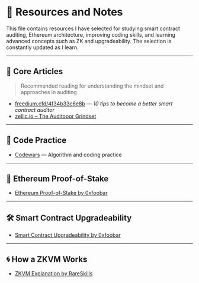 # :receipt: Resources and Notes

This file contains resources I have selected for studying smart contract auditing, Ethereum architecture, improving coding skills, and learning advanced concepts such as ZK and upgradeability. The selection is constantly updated as I learn.

---

## 🧠 Core Articles

> Recommended reading for understanding the mindset and approaches in auditing

* [freedium.cfd/4f34b33c6e8b](https://freedium.cfd/4f34b33c6e8b) — *10 tips to become a better smart contract auditor*
* [zellic.io – The Auditooor Grindset](https://www.zellic.io/blog/the-auditooor-grindset/)

---

## 🧪 Code Practice

* [Codewars](https://www.codewars.com/) — Algorithm and coding practice

---

## 🔗 Ethereum Proof-of-Stake

* [Ethereum Proof-of-Stake by 0xfoobar](https://0xfoobar.substack.com/p/ethereum-proof-of-stake)

---

## 🛠️ Smart Contract Upgradeability

* [Smart Contract Upgradeability by 0xfoobar](https://0xfoobar.substack.com/p/smart-contract-upgradeability)

---

## 🌀 How a ZKVM Works

* [ZKVM Explanation by RareSkills](https://rareskills.io/post/zkvm)
